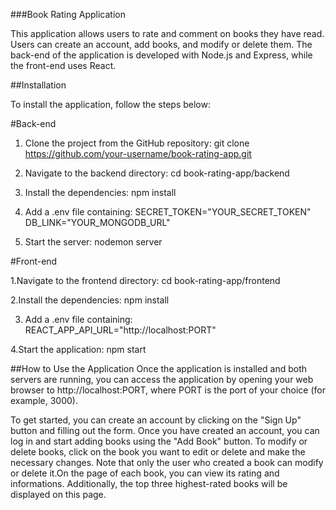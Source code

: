 ###Book Rating Application

This application allows users to rate and comment on books they have read. Users can create an account, add books, and modify or delete them. The back-end of the application is developed with Node.js and Express, while the front-end uses React.

##Installation

To install the application, follow the steps below:

#Back-end

1. Clone the project from the GitHub repository:
git clone https://github.com/your-username/book-rating-app.git

2. Navigate to the backend directory:
cd book-rating-app/backend

3. Install the dependencies:
npm install

4. Add a .env file containing:
SECRET_TOKEN="YOUR_SECRET_TOKEN"
DB_LINK="YOUR_MONGODB_URL"

5. Start the server:
nodemon server

#Front-end

1.Navigate to the frontend directory:
cd book-rating-app/frontend

2.Install the dependencies:
npm install

3. Add a .env file containing:
REACT_APP_API_URL="http://localhost:PORT"

4.Start the application:
npm start

##How to Use the Application
Once the application is installed and both servers are running, you can access the application by opening your web browser to http://localhost:PORT, where PORT is the port of your choice (for example, 3000).

To get started, you can create an account by clicking on the "Sign Up" button and filling out the form. Once you have created an account, you can log in and start adding books using the "Add Book" button. To modify or delete books, click on the book you want to edit or delete and make the necessary changes. Note that only the user who created a book can modify or delete it.On the page of each book, you can view its rating and informations. Additionally, the top three highest-rated books will be displayed on this page.